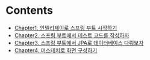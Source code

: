 # Contents

- [Chapter1. 인텔리제이로 스프링 부트 시작하기](https://github.com/banjjoknim/TIL/blob/master/WebServiceBySpringBootAndAWS/src/ChapterDescription/Chapter1.md)
- [Chapter2. 스프링 부트에서 테스트 코드를 작성하자](https://github.com/banjjoknim/TIL/blob/master/WebServiceBySpringBootAndAWS/src/ChapterDescription/Chapter2.md)
- [Chapter3. 스프링 부트에서 JPA로 데이터베이스 다뤄보자](https://github.com/banjjoknim/TIL/blob/master/WebServiceBySpringBootAndAWS/src/ChapterDescription/Chapter3.md)
- [Chapter4. 머스테치로 화면 구성하기](https://github.com/banjjoknim/TIL/blob/master/WebServiceBySpringBootAndAWS/src/ChapterDescription/Chapter4.md)